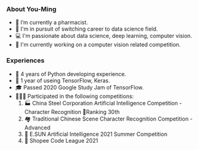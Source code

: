 ### About  You-Ming

- 💊 I’m currently a pharmacist.
- 🎯 I'm in pursuit of switching career to data science field.
- 💻 I'm passionate about data science, deep learning, computer vision.
- 🏁 I'm currently working on a computer vision related competition.

### Experiences

- 🐍 4 years of Python developing experience.
- 🔧 1 year of useing TensorFlow, Keras.
- 🎓 Passed 2020 Google Study Jam  of TensorFlow.
- 🏃🏻‍♂️ Participated in the following competitions:
  1. 🏭 China Steel Corporation Artificial Intelligence Competition -  Character Recognition 🏅Ranking 30th
  2. 🏘️ Traditional Chinese Scene Character Recognition Competition - Advanced
  3. 🌄 E.SUN Artificial Intelligence 2021 Summer Competition
  4. 🦐 Shopee Code League 2021

